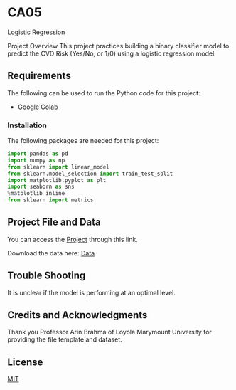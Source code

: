 # CA05
Logistic Regression

Project Overview
This project practices building a binary classifier model to predict the CVD Risk (Yes/No, or 1/0) using a logistic regression model.


## Requirements
The following can be used to run the Python code for this project:

 - [Google Colab](https://colab.research.google.com/notebooks/intro.ipynb#recent=true)

  
### Installation
The following packages are needed for this project:
```python
import pandas as pd
import numpy as np
from sklearn import linear_model
from sklearn.model_selection import train_test_split
import matplotlib.pyplot as plt
import seaborn as sns
%matplotlib inline
from sklearn import metrics
```

## Project File and Data
You can access the [Project](https://colab.research.google.com/drive/1NpulzbeHzaHtJ62ub_Q7MqjuTJcCjGbU#scrollTo=vpnVtV4Lsynr) through this link.

Download the data here: [Data](https://raw.githubusercontent.com/ArinB/CA05-B-Logistic-Regression/master/cvd_data.csv) 

## Trouble Shooting
It is unclear if the model is performing at an optimal level.

## Credits and Acknowledgments
Thank you Professor Arin Brahma of Loyola Marymount University for providing the file template and dataset.

## License
[MIT](https://choosealicense.com/licenses/mit/)
